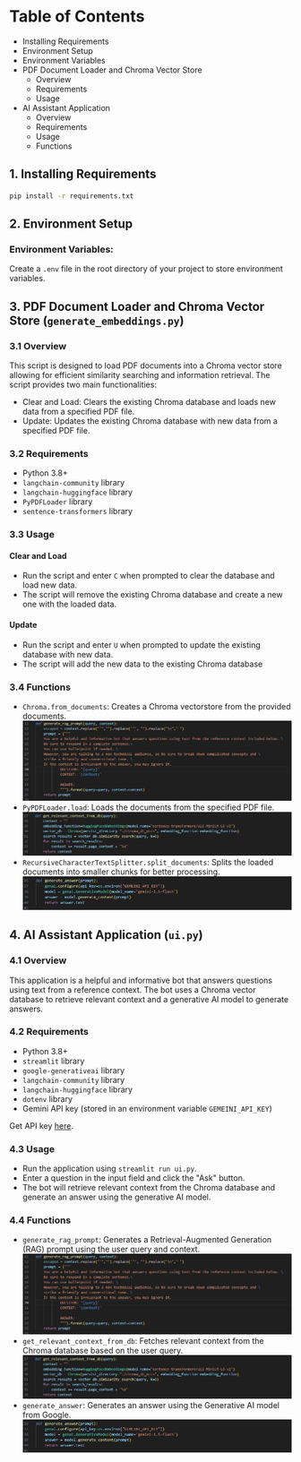 # Table of Contents
- Installing Requirements
- Environment Setup
- Environment Variables
- PDF Document Loader and Chroma Vector Store
  - Overview
  - Requirements
  - Usage
- AI Assistant Application
  - Overview
  - Requirements
  - Usage
  - Functions

## 1. Installing Requirements
```bash
pip install -r requirements.txt
```
## 2. Environment Setup
### Environment Variables:
Create a `.env` file in the root directory of your project to store environment variables.

## 3. PDF Document Loader and Chroma Vector Store (`generate_embeddings.py`)
### 3.1 Overview
This script is designed to load PDF documents into a Chroma vector store allowing for efficient similarity searching and information retrieval. The script provides two main functionalities:

- Clear and Load: Clears the existing Chroma database and loads new data from a specified PDF file.
- Update: Updates the existing Chroma database with new data from a specified PDF file.

### 3.2 Requirements
- Python 3.8+
- `langchain-community` library
- `langchain-huggingface` library
- `PyPDFLoader` library
- `sentence-transformers` library

### 3.3 Usage
#### Clear and Load
- Run the script and enter `C` when prompted to clear the database and load new data.
- The script will remove the existing Chroma database and create a new one with the loaded data.

#### Update
- Run the script and enter `U` when prompted to update the existing database with new data.
- The script will add the new data to the existing Chroma database

### 3.4 Functions
- `Chroma.from_documents`: Creates a Chroma vectorstore from the provided documents.
![](assets/snippets/generate.png "LangChain Architecture Overview")
- `PyPDFLoader.load`: Loads the documents from the specified PDF file.
![](assets/snippets/retrieve.png "LangChain Architecture Overview")
- `RecursiveCharacterTextSplitter.split_documents`: Splits the loaded documents into smaller chunks for better processing.
![](assets/snippets/generate_answer.png "LangChain Architecture Overview")


## 4. AI Assistant Application (`ui.py`)
### 4.1 Overview
This application is a helpful and informative bot that answers questions using text from a reference context. The bot uses a Chroma vector database to retrieve relevant context and a generative AI model to generate answers.

### 4.2 Requirements
- Python 3.8+
- `streamlit` library
- `google-generativeai` library
- `langchain-community` library
- `langchain-huggingface` library
- `dotenv` library
- Gemini API key (stored in an environment variable `GEMEINI_API_KEY`)

Get API key [here](https://ai.google.dev/gemini-api/docs/api-key).

### 4.3 Usage
- Run the application using `streamlit run ui.py`.
- Enter a question in the input field and click the "Ask" button.
- The bot will retrieve relevant context from the Chroma database and generate an answer using the generative AI model.

### 4.4 Functions
- `generate_rag_prompt`: Generates a Retrieval-Augmented Generation (RAG) prompt using the user query and context.
![](assets/snippets/generate.png "LangChain Architecture Overview")
- `get_relevant_context_from_db`: Fetches relevant context from the Chroma database based on the user query.
![](assets/snippets/retrieve.png "LangChain Architecture Overview")
- `generate_answer`: Generates an answer using the Generative AI model from Google.
![](assets/snippets/generate_answer.png "LangChain Architecture Overview")

